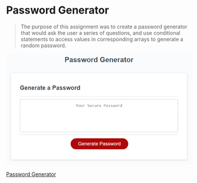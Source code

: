 # Password Generator

>The purpose of this assignment was to create a password generator that would ask the user a series of questions, and use conditional statements to access values in corresponding arrays to generate a random password.  

![Password Generator](03-javascript-homework-demo.png)

[Password Generator](https://jpanakkal22.github.io/password_generator/)

